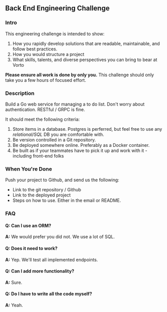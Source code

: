 ## Back End Engineering Challenge

### Intro
This engineering challenge is intended to show:

 1. How you rapidly develop solutions that are readable, maintainable, and follow best practices.
 2. How you would structure a project
 3. What skills, talents, and diverse perspectives you can bring to bear at Vorto

__Please ensure all work is done by only you.__ This challenge should only take you a few hours of focused effort. 

### Description
Build a Go web service for managing a to do list. Don't worry about authentication. RESTful / GRPC is fine.

It should meet the following criteria:
 1. Store items in a database. Postgres is perferred, but feel free to use any *relational/SQL* DB you are comfortable with.
 2. Be version controlled in a Git repository.
 3. Be deployed somewhere online. Preferably as a Docker container.
 4. Be built as if your teammates have to pick it up and work with it - including front-end folks

### When You're Done
Push your project to Github, and send us the following:
* Link to the git repository / Github
* Link to the deployed project
* Steps on how to use. Either in the email or README.

### FAQ

#### Q: Can I use an ORM?
**A:** We would prefer you did not. We use a lot of SQL.

#### Q: Does it need to work?
**A:** Yep. We'll test all implemented endpoints.

#### Q: Can I add more functionality?
**A:** Sure.

#### Q: Do I have to write all the code myself?
**A:** Yeah.